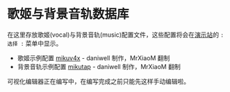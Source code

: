 # 歌姬与背景音轨数据库

在这里存放歌姬(vocal)与背景音轨(music)配置文件，这些配置将会在[演示站](https://uta.mrxiaom.top/)的 `: 选择 :` 菜单中显示。

+ 歌姬示例配置 [mikuv4x](vocal/mikuv4x.json) - daniwell 制作，MrXiaoM 翻制
+ 背景音轨示例配置 [mikutap](music/mikutap.json) - daniwell 制作，MrXiaoM 翻制

可视化编辑器正在编写中，在编写完成之前只能先这样手动编辑啦。
